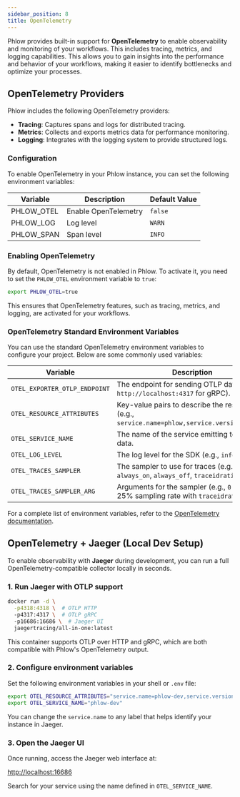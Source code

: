```yaml
---
sidebar_position: 8
title: OpenTelemetry
---
```


Phlow provides built-in support for **OpenTelemetry** to enable observability and monitoring of your workflows. This includes tracing, metrics, and logging capabilities.
This allows you to gain insights into the performance and behavior of your workflows, making it easier to identify bottlenecks and optimize your processes.

## OpenTelemetry Providers
Phlow includes the following OpenTelemetry providers:
- **Tracing**: Captures spans and logs for distributed tracing.
- **Metrics**: Collects and exports metrics data for performance monitoring.
- **Logging**: Integrates with the logging system to provide structured logs.


### Configuration
To enable OpenTelemetry in your Phlow instance, you can set the following environment variables:

| Variable  | Description  | Default Value |
|-----------|----------------------------|---------|
| PHLOW_OTEL | Enable OpenTelemetry | `false` |
| PHLOW_LOG | Log level | `WARN` |
| PHLOW_SPAN | Span level | `INFO` |

### Enabling OpenTelemetry

By default, OpenTelemetry is not enabled in Phlow. To activate it, you need to set the `PHLOW_OTEL` environment variable to `true`:

```bash
export PHLOW_OTEL=true
```

This ensures that OpenTelemetry features, such as tracing, metrics, and logging, are activated for your workflows.

### OpenTelemetry Standard Environment Variables

You can use the standard OpenTelemetry environment variables to configure your project. Below are some commonly used variables:

| Variable                          | Description                                                                                  |
|-----------------------------------|----------------------------------------------------------------------------------------------|
| `OTEL_EXPORTER_OTLP_ENDPOINT`     | The endpoint for sending OTLP data (e.g., `http://localhost:4317` for gRPC).                 |
| `OTEL_RESOURCE_ATTRIBUTES`        | Key-value pairs to describe the resource (e.g., `service.name=phlow,service.version=1.0.0`). |
| `OTEL_SERVICE_NAME`               | The name of the service emitting telemetry data.                                             |
| `OTEL_LOG_LEVEL`                  | The log level for the SDK (e.g., `info`, `debug`).                                           |
| `OTEL_TRACES_SAMPLER`             | The sampler to use for traces (e.g., `always_on`, `always_off`, `traceidratio`).            |
| `OTEL_TRACES_SAMPLER_ARG`         | Arguments for the sampler (e.g., `0.25` for 25% sampling rate with `traceidratio`).         |

For a complete list of environment variables, refer to the [OpenTelemetry documentation](https://opentelemetry.io/docs/specs/otel/configuration/sdk-environment-variables/).

##  OpenTelemetry + Jaeger (Local Dev Setup)

To enable observability with **Jaeger** during development, you can run a full OpenTelemetry-compatible collector locally in seconds.

### 1. Run Jaeger with OTLP support

```bash
docker run -d \
  -p4318:4318 \  # OTLP HTTP
  -p4317:4317 \  # OTLP gRPC
  -p16686:16686 \  # Jaeger UI
  jaegertracing/all-in-one:latest
```

This container supports OTLP over HTTP and gRPC, which are both compatible with Phlow's OpenTelemetry output.


### 2. Configure environment variables

Set the following environment variables in your shell or `.env` file:

```bash
export OTEL_RESOURCE_ATTRIBUTES="service.name=phlow-dev,service.version=0.1.0"
export OTEL_SERVICE_NAME="phlow-dev"
```

You can change the `service.name` to any label that helps identify your instance in Jaeger.

###  3. Open the Jaeger UI

Once running, access the Jaeger web interface at:

[http://localhost:16686](http://localhost:16686)

Search for your service using the name defined in `OTEL_SERVICE_NAME`.


